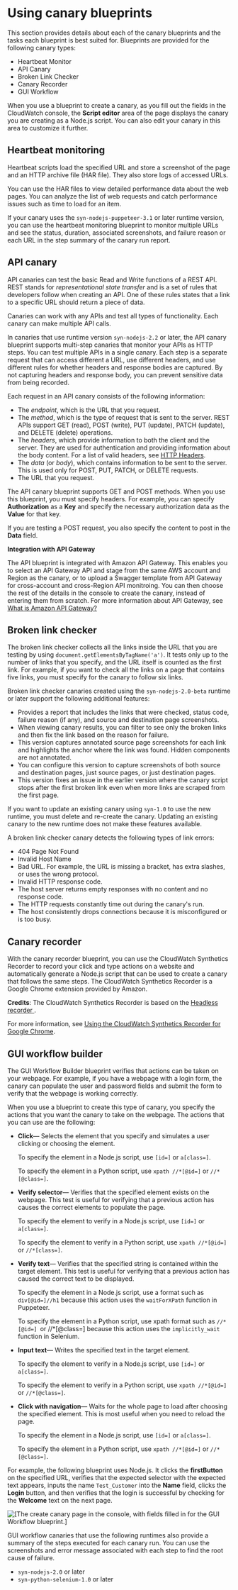 # Using canary blueprints<a name="CloudWatch_Synthetics_Canaries_Blueprints"></a>

This section provides details about each of the canary blueprints and the tasks each blueprint is best suited for\. Blueprints are provided for the following canary types: 
+ Heartbeat Monitor
+ API Canary
+ Broken Link Checker
+ Canary Recorder
+ GUI Workflow

When you use a blueprint to create a canary, as you fill out the fields in the CloudWatch console, the **Script editor** area of the page displays the canary you are creating as a Node\.js script\. You can also edit your canary in this area to customize it further\.

## Heartbeat monitoring<a name="CloudWatch_Synthetics_Canaries_Blueprints_Heartbeat"></a>

Heartbeat scripts load the specified URL and store a screenshot of the page and an HTTP archive file \(HAR file\)\. They also store logs of accessed URLs\. 

You can use the HAR files to view detailed performance data about the web pages\. You can analyze the list of web requests and catch performance issues such as time to load for an item\.

If your canary uses the `syn-nodejs-puppeteer-3.1` or later runtime version, you can use the heartbeat monitoring blueprint to monitor multiple URLs and see the status, duration, associated screenshots, and failure reason or each URL in the step summary of the canary run report\.

## API canary<a name="CloudWatch_Synthetics_Canaries_Blueprints_API"></a>

API canaries can test the basic Read and Write functions of a REST API\. REST stands for *representational state transfer* and is a set of rules that developers follow when creating an API\. One of these rules states that a link to a specific URL should return a piece of data\.

Canaries can work with any APIs and test all types of functionality\. Each canary can make multiple API calls\.

In canaries that use runtime version `syn-nodejs-2.2` or later, the API canary blueprint supports multi\-step canaries that monitor your APIs as HTTP steps\. You can test multiple APIs in a single canary\. Each step is a separate request that can access different a URL, use different headers, and use different rules for whether headers and response bodies are captured\. By not capturing headers and response body, you can prevent sensitive data from being recorded\. 

Each request in an API canary consists of the following information:
+ The *endpoint*, which is the URL that you request\.
+ The *method*, which is the type of request that is sent to the server\. REST APIs support GET \(read\), POST \(write\), PUT \(update\), PATCH \(update\), and DELETE \(delete\) operations\.
+ The *headers*, which provide information to both the client and the server\. They are used for authentication and providing information about the body content\. For a list of valid headers, see [HTTP Headers](https://developer.mozilla.org/en-US/docs/Web/HTTP/Headers)\.
+ The *data* \(or *body*\), which contains information to be sent to the server\. This is used only for POST, PUT, PATCH, or DELETE requests\.
+ The URL that you request\.

The API canary blueprint supports GET and POST methods\. When you use this blueprint, you must specify headers\. For example, you can specify **Authorization** as a **Key** and specify the necessary authorization data as the **Value** for that key\.

If you are testing a POST request, you also specify the content to post in the **Data** field\.

**Integration with API Gateway**

The API blueprint is integrated with Amazon API Gateway\. This enables you to select an API Gateway API and stage from the same AWS account and Region as the canary, or to upload a Swagger template from API Gateway for cross\-account and cross\-Region API monitroing\. You can then choose the rest of the details in the console to create the canary, instead of entering them from scratch\. For more information about API Gateway, see [What is Amazon API Gateway?](https://docs.aws.amazon.com/apigateway/latest/developerguide/welcome.html) 

## Broken link checker<a name="CloudWatch_Synthetics_Canaries_Blueprints_Broken_Links"></a>

The broken link checker collects all the links inside the URL that you are testing by using `document.getElementsByTagName('a')`\. It tests only up to the number of links that you specify, and the URL itself is counted as the first link\. For example, if you want to check all the links on a page that contains five links, you must specify for the canary to follow six links\.

Broken link checker canaries created using the `syn-nodejs-2.0-beta` runtime or later support the following additional features:
+ Provides a report that includes the links that were checked, status code, failure reason \(if any\), and source and destination page screenshots\.
+ When viewing canary results, you can filter to see only the broken links and then fix the link based on the reason for failure\.
+ This version captures annotated source page screenshots for each link and highlights the anchor where the link was found\. Hidden components are not annotated\.
+ You can configure this version to capture screenshots of both source and destination pages, just source pages, or just destination pages\.
+ This version fixes an issue in the earlier version where the canary script stops after the first broken link even when more links are scraped from the first page\.

If you want to update an existing canary using `syn-1.0` to use the new runtime, you must delete and re\-create the canary\. Updating an existing canary to the new runtime does not make these features available\.

A broken link checker canary detects the following types of link errors:
+ 404 Page Not Found
+ Invalid Host Name
+ Bad URL\. For example, the URL is missing a bracket, has extra slashes, or uses the wrong protocol\.
+ Invalid HTTP response code\.
+ The host server returns empty responses with no content and no response code\.
+ The HTTP requests constantly time out during the canary's run\.
+ The host consistently drops connections because it is misconfigured or is too busy\.

## Canary recorder<a name="CloudWatch_Synthetics_Canaries_Blueprints_Recorder"></a>

With the canary recorder blueprint, you can use the CloudWatch Synthetics Recorder to record your click and type actions on a website and automatically generate a Node\.js script that can be used to create a canary that follows the same steps\. The CloudWatch Synthetics Recorder is a Google Chrome extension provided by Amazon\.

**Credits**: The CloudWatch Synthetics Recorder is based on the [ Headless recorder ](https://github.com/checkly/headless-recorder)\.

For more information, see [Using the CloudWatch Synthetics Recorder for Google Chrome](CloudWatch_Synthetics_Canaries_Recorder.md)\.

## GUI workflow builder<a name="CloudWatch_Synthetics_Canaries_Blueprints_GUI_Workflow"></a>

The GUI Workflow Builder blueprint verifies that actions can be taken on your webpage\. For example, if you have a webpage with a login form, the canary can populate the user and password fields and submit the form to verify that the webpage is working correctly\.

When you use a blueprint to create this type of canary, you specify the actions that you want the canary to take on the webpage\. The actions that you can use are the following:
+ **Click**— Selects the element that you specify and simulates a user clicking or choosing the element\.

  To specify the element in a Node\.js script, use `[id=]` or `a[class=]`\.

  To specify the element in a Python script, use `xpath //*[@id=]` or `//*[@class=]`\.
+ **Verify selector**— Verifies that the specified element exists on the webpage\. This test is useful for verifying that a previous action has causes the correct elements to populate the page\.

  To specify the element to verify in a Node\.js script, use `[id=]` or `a[class=]`\.

  To specify the element to verify in a Python script, use `xpath //*[@id=]` or `//*[class=]`\.
+ **Verify text**— Verifies that the specified string is contained within the target element\. This test is useful for verifying that a previous action has caused the correct text to be displayed\.

  To specify the element in a Node\.js script, use a format such as `div[@id=]//h1` because this action uses the `waitForXPath` function in Puppeteer\.

  To specify the element in a Python script, use xpath format such as `//*[@id=] `or //\*\[@class=\] because this action uses the `implicitly_wait` function in Selenium\.
+ **Input text**— Writes the specified text in the target element\.

  To specify the element to verify in a Node\.js script, use `[id=]` or `a[class=]`\.

  To specify the element to verify in a Python script, use `xpath //*[@id=]` or `//*[@class=]`\.
+ **Click with navigation**— Waits for the whole page to load after choosing the specified element\. This is most useful when you need to reload the page\.

  To specify the element in a Node\.js script, use `[id=]` or `a[class=]`\.

  To specify the element in a Python script, use `xpath //*[@id=]` or `//*[@class=]`\.

For example, the following blueprint uses Node\.js\. It clicks the **firstButton** on the specified URL, verifies that the expected selector with the expected text appears, inputs the name `Test_Customer` into the **Name** field, clicks the **Login** button, and then verifies that the login is successful by checking for the **Welcome** text on the next page\.

![\[The create canary page in the console, with fields filled in for the GUI Workflow blueprint.\]](http://docs.aws.amazon.com/AmazonCloudWatch/latest/monitoring/images/canary_create_gui_workflow.PNG)

GUI workflow canaries that use the following runtimes also provide a summary of the steps executed for each canary run\. You can use the screenshots and error message associated with each step to find the root cause of failure\.
+ `syn-nodejs-2.0` or later
+ `syn-python-selenium-1.0` or later
